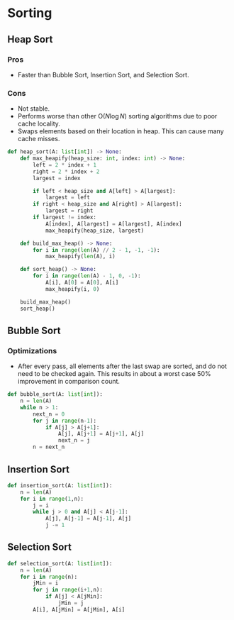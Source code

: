 # Sorting

## Heap Sort

### Pros

- Faster than Bubble Sort, Insertion Sort, and Selection Sort.

### Cons

- Not stable.
- Performs worse than other $\text{O}(N\log{N})$ sorting algorithms
  due to poor cache locality.
- Swaps elements based on their location in heap. This can cause many cache
  misses.

```Python
def heap_sort(A: list[int]) -> None:
    def max_heapify(heap_size: int, index: int) -> None:
        left = 2 * index + 1
        right = 2 * index + 2
        largest = index

        if left < heap_size and A[left] > A[largest]:
            largest = left
        if right < heap_size and A[right] > A[largest]:
            largest = right
        if largest != index:
            A[index], A[largest] = A[largest], A[index]
            max_heapify(heap_size, largest)

    def build_max_heap() -> None:
        for i in range(len(A) // 2 - 1, -1, -1):
            max_heapify(len(A), i)

    def sort_heap() -> None:
        for i in range(len(A) - 1, 0, -1):
            A[i], A[0] = A[0], A[i]
            max_heapify(i, 0)

    build_max_heap()
    sort_heap()
```

## Bubble Sort

### Optimizations

- After every pass, all elements after the last swap are sorted, and do not
  need to be checked again. This results in about a worst case 50% improvement
  in comparison count.

```Python
def bubble_sort(A: list[int]):
    n = len(A)
    while n > 1:
        next_n = 0
        for j in range(n-1):
            if A[j] > A[j+1]:
                A[j], A[j+1] = A[j+1], A[j]
                next_n = j
        n = next_n
```

## Insertion Sort

```Python
def insertion_sort(A: list[int]):
    n = len(A)
    for i in range(1,n):
        j = i
        while j > 0 and A[j] < A[j-1]:
            A[j], A[j-1] = A[j-1], A[j]
            j -= 1
```

## Selection Sort

```Python
def selection_sort(A: list[int]):
    n = len(A)
    for i in range(n):
        jMin = i
        for j in range(i+1,n):
            if A[j] < A[jMin]:
                jMin = j
        A[i], A[jMin] = A[jMin], A[i]
```
